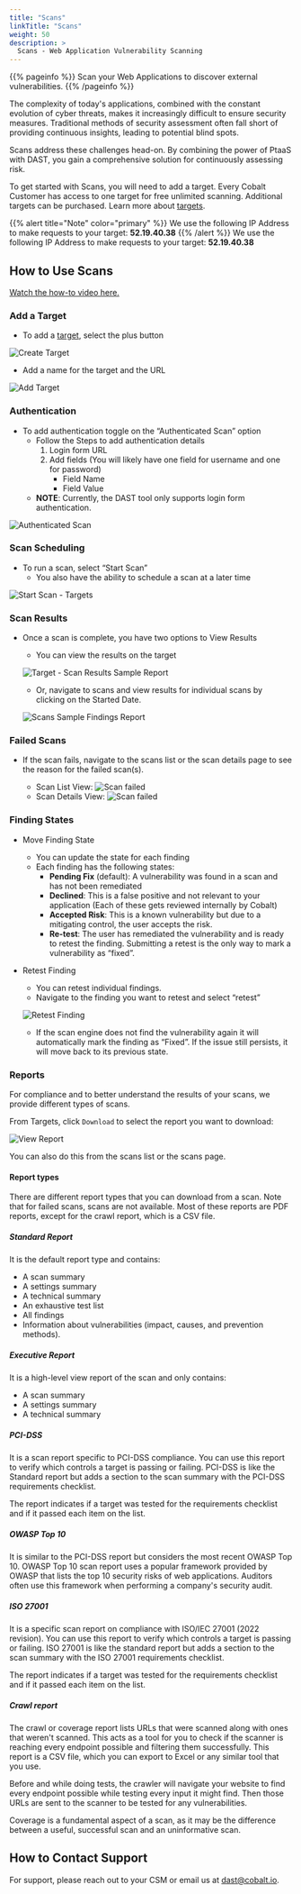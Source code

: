 ```yaml
---
title: "Scans"
linkTitle: "Scans"
weight: 50
description: >
  Scans - Web Application Vulnerability Scanning
---
```


{{% pageinfo %}}
Scan your Web Applications to discover external vulnerabilities.
{{% /pageinfo %}}

The complexity of today's applications, combined with the constant evolution of cyber threats, makes it increasingly difficult to ensure security measures. Traditional methods of security assessment often fall short of providing continuous insights, leading to potential blind spots.

Scans address these challenges head-on. By combining the power of PtaaS with DAST, you gain a comprehensive solution for continuously assessing risk.

To get started with Scans, you will need to add a target. Every Cobalt Customer has access to one target for free unlimited scanning. Additional targets can be purchased. Learn more about [targets](/platform-deep-dive/scans/targets).

{{% alert title="Note" color="primary" %}}
We use the following IP Address to make requests to your target: **52.19.40.38**
{{% /alert %}}
We use the following IP Address to make requests to your target: **52.19.40.38**

## How to Use Scans

[Watch the how-to video here.](https://videos.cobalt.io/watch/4D8kQcTmPBE3HdWy6X3fHW)

### Add a Target

- To add a [target](/platform-deep-dive/scans/targets), select the plus button

![Create Target](/deepdive/scans/1_CreateTarget.png "Create Target")<br>

- Add a name for the target and the URL

![Add Target](/deepdive/scans/2_AddTarget.png "Add Target")<br>

### Authentication

- To add authentication toggle on the “Authenticated Scan” option
    - Follow the Steps to add authentication details
      1. Login form URL
      2. Add fields (You will likely have one field for username and one for password)
          - Field Name
          - Field Value
    - **NOTE**: Currently, the DAST tool only supports login form authentication.

![Authenticated Scan](/deepdive/scans/3_AuthenticatedScan.png "Authenticated Scan")<br>

### Scan Scheduling

- To run a scan, select “Start Scan”
  - You also have the ability to schedule a scan at a later time

![Start Scan - Targets](/deepdive/scans/4_StartScanTargets.png "Start Scan - Targets")<br>

### Scan Results

- Once a scan is complete, you have two options to View Results
    - You can view the results on the target

    ![Target - Scan Results Sample Report](/deepdive/scans/5_TargetScanResultsSampleReport.png "Target - Scan Results Sample Report")<br>

    - Or, navigate to scans and view results for individual scans by clicking on the Started Date.

    ![Scans Sample Findings Report](/deepdive/scans/6_ScansSampleFindingsReport.png "Scans Sample Findings Report")<br>

### Failed Scans

- If the scan fails, navigate to the scans list or the scan details page to see the reason for the failed scan(s).

  - Scan List View:
![Scan failed](/deepdive/scans/scan-failed-01.png "Scan failed")<br>
  - Scan Details View:
![Scan failed](/deepdive/scans/scan-failed-02.png "Scan failed")<br>

### Finding States

- Move Finding State
  - You can update the state for each finding
  - Each finding has the following states:
    - **Pending Fix** (default): A vulnerability was found in a scan and has not been remediated
    - **Declined**: This is a false positive and not relevant to your application  (Each of these gets reviewed internally by Cobalt)
    - **Accepted Risk**: This is a known vulnerability but due to a mitigating control, the user accepts the risk.
    - **Re-test**: The user has remediated the vulnerability and is ready to retest the finding. Submitting a retest is the only way to mark a vulnerability as “fixed”.

- Retest Finding
    - You can retest individual findings.
    - Navigate to the finding you want to retest and select “retest”

    ![Retest Finding](/deepdive/scans/9_Retest_Finding.png "Retest Finding")<br>

    - If the scan engine does not find the vulnerability again it will automatically mark the finding as “Fixed”.  If the issue still persists, it will move back to its previous state.

### Reports

For compliance and to better understand the results of your scans, we provide different types of scans.

From Targets, click `Download` to select the report you want to download:

![View Report](/deepdive/scans/7_ViewReport.png "View Report")<br>

You can also do this from the scans list or the scans page.

#### Report types

There are different report types that you can download from a scan. Note that for failed scans, scans are not available.
Most of these reports are PDF reports, except for the crawl report, which is a CSV file.

##### Standard Report

It is the default report type and contains:

* A scan summary
* A settings summary
* A technical summary
* An exhaustive test list
* All findings
* Information about vulnerabilities (impact, causes, and prevention methods).

##### Executive Report

It is a high-level view report of the scan and only contains:

* A scan summary
* A settings summary
* A technical summary

##### PCI-DSS

It is a scan report specific to PCI-DSS compliance. You can use this report to verify which controls a
target is passing or failing. PCI-DSS is like the Standard report but adds a section to the scan summary
with the PCI-DSS requirements checklist.

The report indicates if a target was tested for the requirements checklist and if it passed each item on the list.


##### OWASP Top 10

It is similar to the PCI-DSS report but considers the most recent OWASP Top 10. OWASP Top 10 scan report
uses a popular framework provided by OWASP that lists the top 10 security risks of web applications.
Auditors often use this framework when performing a company's security audit.


##### ISO 27001

It is a specific scan report on compliance with ISO/IEC 27001 (2022 revision). You can use this report
to verify which controls a target is passing or failing. ISO 27001 is like the standard report but
adds a section to the scan summary with the ISO 27001 requirements checklist.

The report indicates if a target was tested for the requirements checklist and if it passed each item on the list.


##### Crawl report

The crawl or coverage report lists URLs that were scanned along with ones that weren't scanned. This acts as a
tool for you to check if the scanner is reaching every endpoint possible and filtering them successfully. This
report is a CSV file, which you can export to Excel or any similar tool that you use.

Before and while doing tests, the crawler will navigate your website to find every endpoint possible
while testing every input it might find. Then those URLs are sent to the scanner to be tested
for any vulnerabilities.


Coverage is a fundamental aspect of a scan, as it may be the difference between a useful, successful scan and
an uninformative scan.

## How to Contact Support

For support, please reach out to your CSM or email us at dast@cobalt.io.

<!-- links -->

[Report types]: #report-types
